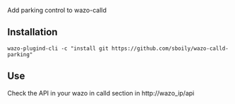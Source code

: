 Add parking control to wazo-calld

Installation
------------

    wazo-plugind-cli -c "install git https://github.com/sboily/wazo-calld-parking"

Use
---

Check the API in your wazo in calld section in http://wazo_ip/api
